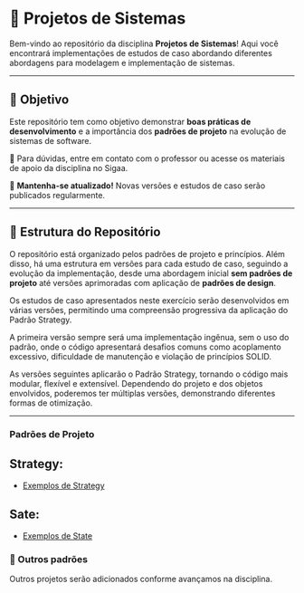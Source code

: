 # 📌 Projetos de Sistemas

Bem-vindo ao repositório da disciplina **Projetos de Sistemas**! Aqui você encontrará implementações de estudos de caso abordando diferentes abordagens para modelagem e implementação de sistemas.  

---

## 🚀 Objetivo  
Este repositório tem como objetivo demonstrar **boas práticas de desenvolvimento** e a importância dos **padrões de projeto** na evolução de sistemas de software.  


📧 Para dúvidas, entre em contato com o professor ou acesse os materiais de apoio da disciplina no Sigaa.  

📌 **Mantenha-se atualizado!** Novas versões e estudos de caso serão publicados regularmente.  

---

## 📂 Estrutura do Repositório

O repositório está organizado pelos padrões de projeto e princípios. Além disso, há uma estrutura em versões para cada estudo de caso, seguindo a evolução da implementação, desde uma abordagem inicial **sem padrões de projeto** até versões aprimoradas com aplicação de **padrões de design**.

Os estudos de caso apresentados neste exercício serão desenvolvidos em várias versões, permitindo uma compreensão progressiva da aplicação do Padrão Strategy.

A primeira versão sempre será uma implementação ingênua, sem o uso do padrão, onde o código apresentará desafios comuns como acoplamento excessivo, dificuldade de manutenção e violação de princípios SOLID.

As versões seguintes aplicarão o Padrão Strategy, tornando o código mais modular, flexível e extensível. Dependendo do projeto e dos objetos envolvidos, poderemos ter múltiplas versões, demonstrando diferentes formas de otimização.


---

### Padrões de Projeto
## Strategy: 
- [Exemplos de Strategy](https://github.com/willianbolzan/ps/tree/master/src/main/java/patterns/strategy/exemplos)

## Sate: 
- [Exemplos de State](https://github.com/willianbolzan/ps/tree/master/src/main/java/patterns/state/exemplos)



### 📌 Outros padrões
Outros projetos serão adicionados conforme avançamos na disciplina.  


